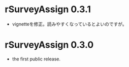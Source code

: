 # rSurveyAssign 0.3.1

* vignetteを修正。読みやすくなっているとよいのですが。

# rSurveyAssign 0.3.0

* the first public release. 
